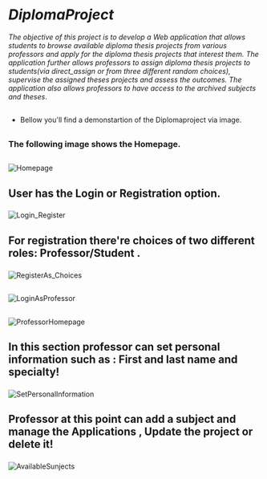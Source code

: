 # _DiplomaProject_

_The objective of this project is to develop a Web application that allows students to browse available
diploma thesis projects from various professors and apply for the diploma thesis projects that interest 
them. The application further allows professors to assign diploma thesis projects to students(via direct_assign or from   three different random choices), supervise 
the assigned theses projects and assess the outcomes. The application also allows professors to have access to the archived subjects and theses_. 

## 
## 
- Bellow you'll find a demonstartion of the Diplomaproject via image.
##
### The following image shows the Homepage.
##
![Homepage](https://github.com/GeorgeTouralias/DiplomaProject/assets/115742875/e87e08a6-dddc-41bd-82f9-1cc244306501)
##
## User has the Login or Registration option.
###
![Login_Register](https://github.com/GeorgeTouralias/DiplomaProject/assets/115742875/de2628ed-1d84-4918-85a6-0dd4cabfa123)
##
## For registration there're choices of two different roles: Professor/Student .
###
![RegisterAs_Choices](https://github.com/GeorgeTouralias/DiplomaProject/assets/115742875/4afb0b96-4534-4607-b7fb-b0804e15eb9b)
##
##
###
![LoginAsProfessor](https://github.com/GeorgeTouralias/DiplomaProject/assets/115742875/03dc4c3e-0e66-432d-a232-26813b12aa9b)
##
##
###
![ProfessorHomepage](https://github.com/GeorgeTouralias/DiplomaProject/assets/115742875/6511fd2c-bda8-4c48-8779-926784553ddc)
##
## In this section professor can set personal information such as : First and last name and specialty!
###
![SetPersonalInformation](https://github.com/GeorgeTouralias/DiplomaProject/assets/115742875/c9dea64f-6bf5-4656-a944-d973e1aabe4a)
##
## Professor at this point can add a subject and manage the Applications , Update the project or delete it!
###
![AvailableSunjects](https://github.com/GeorgeTouralias/DiplomaProject/assets/115742875/2862fd7d-047e-4455-919e-b50074964df0)
##
##
###

##
##
###
